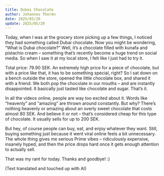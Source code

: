 ```yaml
---
title: Dubai Chocolate
author: Johannes Thorén
date: 2025/05/20
update: 2025/05/20
---
```


Today, when I was at the grocery store picking up a few things, I noticed they had something called Dubai chocolate. Now you might be wondering, “What is Dubai chocolate?” Well, it’s a chocolate filled with kunafa and pistachio cream – something that’s recently become a huge trend on social media. So when I saw it at my local store, I felt like I just had to try it.

Total price: 79.90 SEK. An extremely high price for a piece of chocolate, but with a price like that, it has to be something special, right? So I sat down on a bench outside the store, opened the little chocolate box, and shared it with a friend. We both pop the chocolate in our mouths – and are instantly disappointed. It basically just tasted like chocolate and sugar. That’s it.

In all the videos online, people are way too excited about it. Words like “heavenly” and “amazing” are thrown around constantly. But why? There’s nothing heavenly or amazing about an overly sweet chocolate that costs almost 80 SEK. And believe it or not – that’s considered cheap for this type of chocolate. It usually sells for up to 200 SEK.

But hey, of course people can buy, eat, and enjoy whatever they want. Still, buying something just because it went viral online feels a bit unnecessary. The whole thing gives me serious Prime vibes – ridiculously expensive, insanely hyped, and then the price drops hard once it gets enough attention to actually sell.

That was my rant for today. Thanks and goodbye! :)

(Text translated and touched up with AI)

